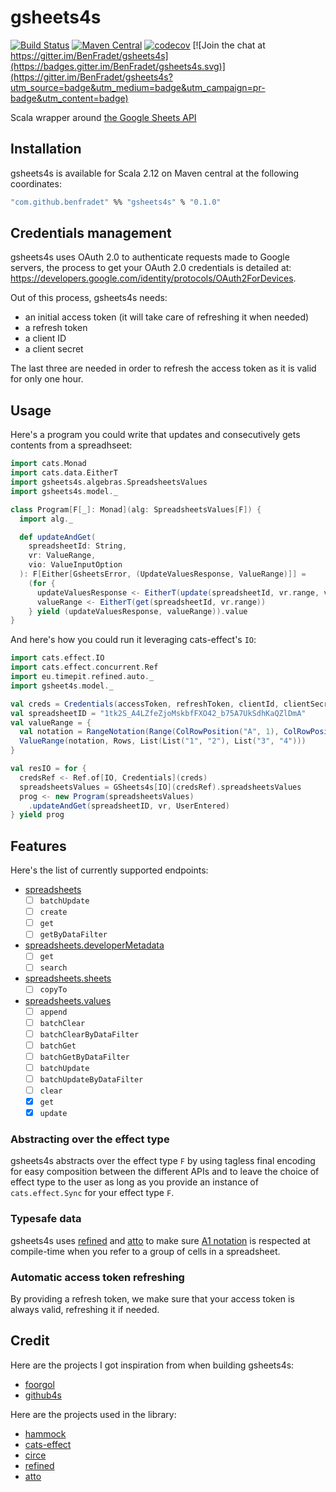 # gsheets4s

[![Build Status](https://travis-ci.org/BenFradet/gsheets4s.svg?branch=master)](https://travis-ci.org/BenFradet/gsheets4s)
[![Maven Central](https://img.shields.io/maven-central/v/com.github.benfradet/gsheets4s_2.12.svg)](https://maven-badges.herokuapp.com/maven-central/com.github.benfradet/gsheets4s_2.12)
[![codecov](https://codecov.io/gh/BenFradet/gsheets4s/branch/master/graph/badge.svg)](https://codecov.io/gh/BenFradet/gsheets4s)
[![Join the chat at https://gitter.im/BenFradet/gsheets4s](https://badges.gitter.im/BenFradet/gsheets4s.svg)](https://gitter.im/BenFradet/gsheets4s?utm_source=badge&utm_medium=badge&utm_campaign=pr-badge&utm_content=badge)

Scala wrapper around [the Google Sheets API](https://developers.google.com/sheets/api/reference/rest/)

## Installation

gsheets4s is available for Scala 2.12 on Maven central at the following coordinates:

```bash
"com.github.benfradet" %% "gsheets4s" % "0.1.0"
```

## Credentials management

gsheets4s uses OAuth 2.0 to authenticate requests made to Google servers, the process to get your OAuth 2.0
credentials is detailed at: https://developers.google.com/identity/protocols/OAuth2ForDevices.

Out of this process, gsheets4s needs:

- an initial access token (it will take care of refreshing it when needed)
- a refresh token
- a client ID
- a client secret

The last three are needed in order to refresh the access token as it is valid for only one hour.

## Usage

Here's a program you could write that updates and consecutively gets contents from a spreadhseet:

```scala
import cats.Monad
import cats.data.EitherT
import gsheets4s.algebras.SpreadsheetsValues
import gsheets4s.model._

class Program[F[_]: Monad](alg: SpreadsheetsValues[F]) {
  import alg._

  def updateAndGet(
    spreadsheetId: String,
    vr: ValueRange,
    vio: ValueInputOption
  ): F[Either[GsheetsError, (UpdateValuesResponse, ValueRange)]] =
    (for {
      updateValuesResponse <- EitherT(update(spreadsheetId, vr.range, vr, vio))
      valueRange <- EitherT(get(spreadsheetId, vr.range))
    } yield (updateValuesResponse, valueRange)).value
}
```

And here's how you could run it leveraging cats-effect's `IO`:

```scala
import cats.effect.IO
import cats.effect.concurrent.Ref
import eu.timepit.refined.auto._
import gsheet4s.model._

val creds = Credentials(accessToken, refreshToken, clientId, clientSecret)
val spreadsheetID = "1tk2S_A4LZfeZjoMskbfFXO42_b75A7UkSdhKaQZlDmA"
val valueRange = {
  val notation = RangeNotation(Range(ColRowPosition("A", 1), ColRowPosition("B", 2)))
  ValueRange(notation, Rows, List(List("1", "2"), List("3", "4")))
}

val resIO = for {
  credsRef <- Ref.of[IO, Credentials](creds)
  spreadsheetsValues = GSheets4s[IO](credsRef).spreadsheetsValues
  prog <- new Program(spreadsheetsValues)
    .updateAndGet(spreadsheetID, vr, UserEntered)
} yield prog
```

## Features

Here's the list of currently supported endpoints:

- [spreadsheets](https://developers.google.com/sheets/api/reference/rest/#service-sheetsgoogleapiscom)
  - [ ] `batchUpdate`
  - [ ] `create`
  - [ ] `get`
  - [ ] `getByDataFilter`

- [spreadsheets.developerMetadata](https://developers.google.com/sheets/api/reference/rest/#rest-resource-v4spreadsheetsdevelopermetadata)
  - [ ] `get`
  - [ ] `search`

- [spreadsheets.sheets](https://developers.google.com/sheets/api/reference/rest/#rest-resource-v4spreadsheetssheets)
  - [ ] `copyTo`

- [spreadsheets.values](https://developers.google.com/sheets/api/reference/rest/#rest-resource-v4spreadsheetsvalues)
  - [ ] `append`
  - [ ] `batchClear`
  - [ ] `batchClearByDataFilter`
  - [ ] `batchGet`
  - [ ] `batchGetByDataFilter`
  - [ ] `batchUpdate`
  - [ ] `batchUpdateByDataFilter`
  - [ ] `clear`
  - [x] `get`
  - [x] `update`

### Abstracting over the effect type

gsheets4s abstracts over the effect type `F` by using tagless final encoding for easy composition
between the different APIs and to leave the choice of effect type to the user as long as you provide
an instance of `cats.effect.Sync` for your effect type `F`.

### Typesafe data

gsheets4s uses [refined](https://github.com/fthomas/refined) and
[atto](https://github.com/tpolecat/atto) to make sure
[A1 notation](https://developers.google.com/sheets/api/guides/concepts#a1_notation) is respected at
compile-time when you refer to a group of cells in a spreadsheet.

### Automatic access token refreshing

By providing a refresh token, we make sure that your access token is always valid, refreshing it if
needed.

## Credit

Here are the projects I got inspiration from when building gsheets4s:

- [foorgol](https://github.com/cchantep/foorgol)
- [github4s](https://github.com/47deg/github4s)

Here are the projects used in the library:

- [hammock](https://github.com/pepegar/hammock)
- [cats-effect](https://github.com/typelevel/cats-effect)
- [circe](https://github.com/circe/circe)
- [refined](https://github.com/fthomas/refined)
- [atto](https://github.com/tpolecat/atto)
